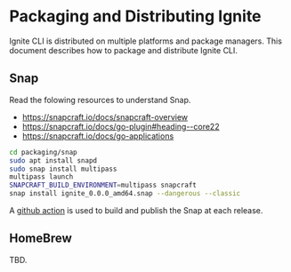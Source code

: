 # Packaging and Distributing Ignite

Ignite CLI is distributed on multiple platforms and package managers. This document describes how to package and distribute Ignite CLI.

## Snap

Read the folowing resources to understand Snap.

* <https://snapcraft.io/docs/snapcraft-overview>
* <https://snapcraft.io/docs/go-plugin#heading--core22>
* <https://snapcraft.io/docs/go-applications>

```bash
cd packaging/snap
sudo apt install snapd
sudo snap install multipass
multipass launch
SNAPCRAFT_BUILD_ENVIRONMENT=multipass snapcraft
snap install ignite_0.0.0_amd64.snap --dangerous --classic
```

A [github action](../.github/workflows/release-binary.yml) is used to build and publish the Snap at each release.

## HomeBrew

TBD.
